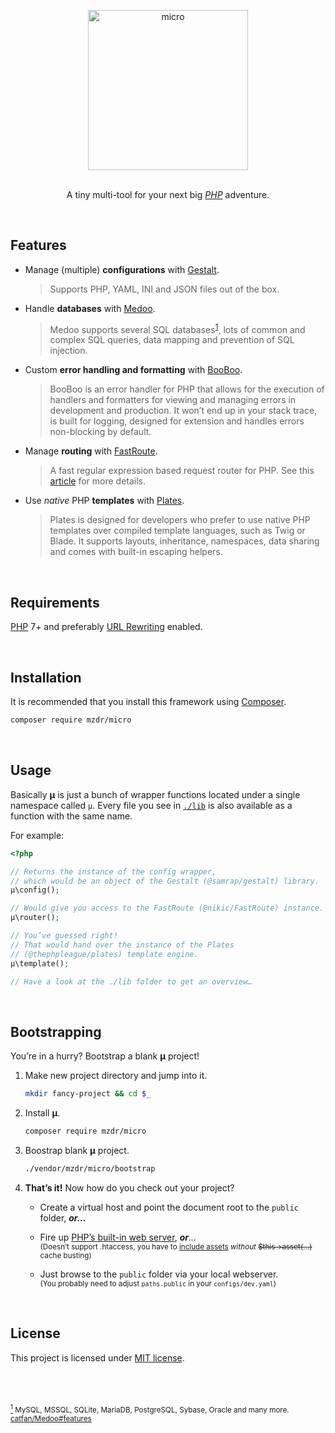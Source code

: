<p align="center">
    <a href="https://github.com/mzdr/micro">
        <img src="https://mzdr.github.io/assets/images/icons/micro.svg" width="256" alt="micro">
    </a><br><br>
</p>
<p align="center">A tiny multi-tool for your next big <a href="http://php.net/"><em>PHP</em></a> adventure.</p><br>

## Features

- Manage (multiple) **configurations** with [Gestalt].

    > Supports PHP, YAML, INI and JSON files out of the box.

- Handle **databases** with [Medoo].

    > Medoo supports several SQL databases<sup><a name="a1" href="#f1">1</a></sup>, lots of common and complex SQL queries, data mapping and prevention of SQL injection.

- Custom **error handling and formatting** with [BooBoo].

    > BooBoo is an error handler for PHP that allows for the execution of handlers and formatters for viewing and managing errors in development and production. It won’t end up in your stack trace, is built for logging, designed for extension and handles errors non-blocking by default.

- Manage **routing** with [FastRoute].

    > A fast regular expression based request router for PHP. See this [article](http://nikic.github.io/2014/02/18/Fast-request-routing-using-regular-expressions.html) for more details.

- Use _native_ PHP **templates** with [Plates].

    > Plates is designed for developers who prefer to use native PHP templates over compiled template languages, such as Twig or Blade. It supports layouts, inheritance, namespaces, data sharing and comes with built-in escaping helpers.

<br>

## Requirements

[PHP] 7+ and preferably [URL Rewriting] enabled.

<br>

## Installation

It is recommended that you install this framework using [Composer].

```bash
composer require mzdr/micro
```

<br>

## Usage

Basically **µ** is just a bunch of wrapper functions located under a single namespace called `µ`. Every file you see in [`./lib`](./lib) is also available as a function with the same name.

For example:

```php
<?php

// Returns the instance of the config wrapper,
// which would be an object of the Gestalt (@samrap/gestalt) library.
µ\config();

// Would give you access to the FastRoute (@nikic/FastRoute) instance.
µ\router();

// You’ve guessed right!
// That would hand over the instance of the Plates
// (@thephpleague/plates) template engine.
µ\template();

// Have a look at the ./lib folder to get an overview…
```

<br>

## Bootstrapping

You’re in a hurry? Bootstrap a blank **µ** project!

1. Make new project directory and jump into it.

    ```bash
    mkdir fancy-project && cd $_
    ```

2. Install **µ**.

    ```bash
    composer require mzdr/micro
    ```

3. Boostrap blank **µ** project.

    ```bash
    ./vendor/mzdr/micro/bootstrap
    ```

4. **That’s it!** Now how do you check out your project?

    - Create a virtual host and point the document root to the `public` folder, _**or…**_

    - Fire up [PHP’s built-in web server], _**or**…_  
    <sup>(Doesn’t support .htaccess, you have to [include assets](https://github.com/mzdr/micro/blob/develop/boilerplates/blank/views/_layouts/default.php#L8) _without_ <strike>$this->asset(…)</strike> cache busting)</sup>

    - Just browse to the `public` folder via your local webserver.  
    <sup>(You probably need to adjust `paths.public` in your `configs/dev.yaml`)</sup>

<br>

## License

This project is licensed under [MIT license].

<br>
<br>
<br>

<sup>
    <a href="#a1" name="f1"><sup>1</sup></a> MySQL, MSSQL, SQLite, MariaDB, PostgreSQL, Sybase, Oracle and many more. <a href="https://github.com/catfan/Medoo#features">catfan/Medoo#features</a>
</sup>

[Gestalt]: https://github.com/samrap/gestalt
[Medoo]: https://github.com/catfan/Medoo
[BooBoo]: https://github.com/thephpleague/booboo
[FastRoute]: https://github.com/nikic/FastRoute
[Plates]: https://github.com/thephpleague/plates
[PHP]: http://php.net
[PHP’s built-in web server]: https://secure.php.net/manual/en/features.commandline.webserver.php
[Composer]: https://getcomposer.org/doc/00-intro.md
[URL Rewriting]: https://github.com/mzdr/micro/wiki/URL-Rewriting
[MIT license]: ./LICENSE
